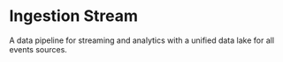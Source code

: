 # Ingestion Stream

A data pipeline for streaming and analytics with a unified data lake for all events sources.
